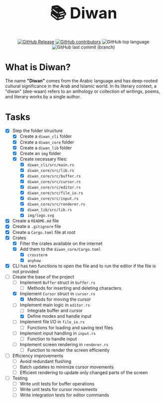 <div align="center">
<!-- make the headline bold and font-size biger -->
    <h1 style="font-size: 50px; font-weight: bold;">📚 Diwan</h1>

[![GitHub Release](https://img.shields.io/github/v/release/Abdogouhmad/Diwan)](https://github.com/Abdogouhmad/Diwan/releases/latest)
[![GitHub contributors](https://img.shields.io/github/contributors/Abdogouhmad/Diwan)](https://github.com/Abdogouhmad/Diwan/graphs/contributors)
![GitHub top language](https://img.shields.io/github/languages/top/Abdogouhmad/Diwan?style=flat&logo=rust&logoSize=auto&color=%23b7410e)
![GitHub last commit (branch)](https://img.shields.io/github/last-commit/Abdogouhmad/Diwan/main?style=flat&logo=github)

</div>

# What is Diwan?

The name <strong>"Diwan"</strong> comes from the Arabic language and has deep-rooted
cultural significance in the Arab and Islamic world. In its literary context, a "diwan"
(dee-waan) refers to an anthology or collection of writings, poems, and literary works by a single author.

# Tasks

- [x] Step the folder structure
  - [x] Create a `diwan_cli` folder
  - [x] Create a `diwan_core` folder
  - [x] Create a `diwan_lib` folder
  - [x] Create an `img` folder
  - [x] Create necessary files:
    - [x] `diwan_cli/src/main.rs`
    - [x] `diwan_core/src/lib.rs`
    - [x] `diwan_core/src/buffer.rs`
    - [x] `diwan_core/src/cursor.rs`
    - [x] `diwan_core/src/editor.rs`
    - [x] `diwan_core/src/file_io.rs`
    - [x] `diwan_core/src/input.rs`
    - [x] `diwan_core/src/renderer.rs`
    - [x] `diwan_lib/src/lib.rs`
    - [x] `img/logo.svg`
- [x] Create a `README.md` file
- [x] Create a `.gitignore` file
- [x] Create a `Cargo.toml` file at root
- [x] Crates
  - [x] Filter the crates available on the internet
  - [x] Add them to the `diwan_core/Cargo.toml`
    - [x] `crossterm`
    - [x] `anyhow`
- [x] CLI has two functions to open the file and to run the editor if the file is not provided
- [ ] Create the base of the project
  - [ ] Implement `Buffer` struct in `buffer.rs`
    - [ ] Methods for inserting and deleting characters
  - [x] Implement `Cursor` struct in `cursor.rs`
    - [x] Methods for moving the cursor
  - [ ] Implement main logic in `editor.rs`
    - [ ] Integrate buffer and cursor
    - [x] Define modes and handle input
  - [ ] Implement file I/O in `file_io.rs`
    - [ ] Functions for loading and saving text files
  - [ ] Implement input handling in `input.rs`
    - [ ] Function to handle input
  - [ ] Implement screen rendering in `renderer.rs`
    - [ ] Function to render the screen efficiently
- [ ] Efficiency improvements
  - [ ] Avoid redundant flushing
  - [ ] Batch updates to minimize cursor movements
  - [ ] Efficient rendering to update only changed parts of the screen
- [ ] Testing
  - [ ] Write unit tests for buffer operations
  - [ ] Write unit tests for cursor movements
  - [ ] Write integration tests for editor commands
